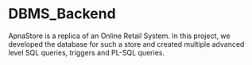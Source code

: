 # DBMS_Backend
ApnaStore is a replica of an Online Retail System. In this project, we developed the database for such a store and created multiple advanced level SQL queries, triggers and PL-SQL queries.
